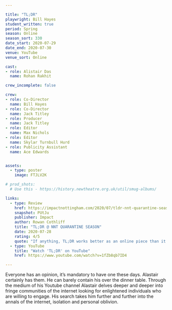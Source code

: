 ```yaml
---

title: "TL;DR"
playwright: Bill Hayes
student_written: true
period: Spring
season: Online
season_sort: 330
date_start: 2020-07-29
date_end: 2020-07-30
venue: YouTube 
venue_sort: Online 

cast:
- role: Alistair Das
  name: Rohan Rakhit

crew_incomplete: false

crew:
- role: Co-Director
  name: Bill Hayes
- role: Co-Director 
  name: Jack Titley
- role: Producer
  name: Jack Titley
- role: Editor
  name: Max Nichols
- role: Editor 
  name: Skylar Turnbull Hurd
- role: Publicity Assistant
  name: Ace Edwards


assets:
  - type: poster
    image: FTJLV2K

# prod_shots:
  # Use this - https://history.newtheatre.org.uk/util/smug-albums/

links:
  - type: Review
    href: https://impactnottingham.com/2020/07/tldr-nnt-quarantine-season/
    snapshot: PUtJu
    publisher: Impact
    author: Rowan Cothliff
    title: "TL;DR @ NNT QUARANTINE SEASON"
    date: 2020-07-28
    rating: 4/5
    quote: "If anything, TL;DR works better as an online piece than it would have on stage; it is clearly written with a tailored approach in mind. It is an opening piece that truly celebrates the NNT’s online season with a controversial punch."
  - type: YouTube 
    title: "Watch 'TL;DR' on YouTube"
    href: https://www.youtube.com/watch?v=1fZb8qb7ID4

---
```


Everyone has an opinion, it’s mandatory to have one these days. Alastair certainly has them. He can barely contain his over the dinner table. Through the medium of his Youtube channel Alastair delves deeper and deeper into fringe communities of the internet looking for enlightened individuals who are willing to engage. His search takes him further and further into the annals of the internet, isolation and personal oblivion.
